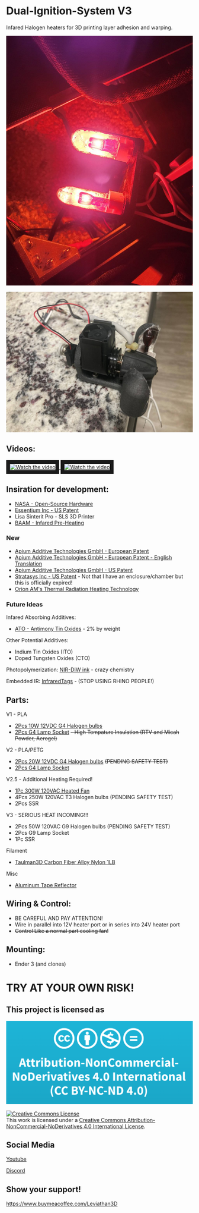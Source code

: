 # Dual-Ignition-System V3
Infared Halogen heaters for 3D printing layer adhesion and warping.

![Dual_Ignition_System_Running](https://github.com/Leviathan3DPrinting/Dual-Ignition-System/blob/d84c7496a5f1814fdd7f631fe8353dc4c55e3813/Pictures/Dual_Ignition_System(6).jpeg)

![Dual_Ignition_System_V2](https://github.com/Leviathan3DPrinting/Dual-Ignition-System/blob/7ef7221ec45fe904b592c2c2318db523055128fc/Pictures/Dual_Ignition_System(8).jpg)

## Videos:
<a href="http://www.youtube.com/watch?feature=player_embedded&v=Im8iQbk726Y" target="_blank">
 <img src="http://img.youtube.com/vi/Im8iQbk726Y/mqdefault.jpg" alt="Watch the video" width="480" height="360" border="10" />
</a>
<a href="http://www.youtube.com/watch?feature=player_embedded&v=cBALBl2ZPFs" target="_blank">
 <img src="http://img.youtube.com/vi/cBALBl2ZPFs/mqdefault.jpg" alt="Watch the video" width="480" height="360" border="10" />
</a>

## Insiration for development:
- [NASA - Open-Source Hardware](https://ntrs.nasa.gov/api/citations/20170000214/downloads/20170000214.pdf)
- [Essentium Inc - US Patent](https://patents.google.com/patent/US10836106B2/en)
- Lisa Sinterit Pro - SLS 3D Printer
- [BAAM - Infared Pre-Heating](https://doi.org/10.1016/j.addma.2016.11.008)

### New
- [Apium Additive Technologies GmbH - European Patent](https://patents.google.com/patent/EP3322579B1)
- [Apium Additive Technologies GmbH - European Patent - English Translation](https://patents.google.com/patent/EP3322579B1/en?oq=EP3322579B1)
- [Apium Additive Technologies GmbH - US Patent](https://patents.google.com/patent/US10946578B2)
- [Stratasys Inc - US Patent](https://patents.google.com/patent/US6722872B1) - Not that I have an enclosure/chamber but this is officially expired!
- [Orion AM's Thermal Radiation Heating Technology](https://www.orion-am.com/blog/orion-am-news-1/orion-am-s-thermal-radiation-heating-technology-5)

### Future Ideas
Infared Absorbing Additives:
- [ATO - Antimony Tin Oxides](https://doi.org/10.1080/09243046.2021.1973173) - 2% by weight

Other Potential Additives:
- Indium Tin Oxides (ITO)
- Doped Tungsten Oxides (CTO)

Photopolymerization:
[NIR-DIW ink](https://doi.org/10.1038/s41467-020-17251-z) - crazy chemistry

Embedded IR:
[InfraredTags](https://doi.org/10.1145/3491102.3501951) - (STOP USING RHINO PEOPLE!)

## Parts:
V1 - PLA
- [2Pcs 10W 12VDC G4 Halogen bulbs](https://amzn.to/3ua1yw2)
- [2Pcs G4 Lamp Socket](https://amzn.to/3XFBFkZ)
~~- High Tempature Insulation (RTV and Micah Powder, Aerogel)~~

V2 - PLA/PETG
- [2Pcs 20W 12VDC G4 Halogen bulbs](https://amzn.to/3XyM3Lz) ~~(PENDING SAFETY TEST)~~
- [2Pcs G4 Lamp Socket](https://amzn.to/3XFBFkZ)

V2.5 - Additional Heating Required!
- [1Pc 300W 120VAC Heated Fan](https://visionminer.com/collections/parts/products/heated-fan)
- 4Pcs 250W 120VAC T3 Halogen bulbs (PENDING SAFETY TEST)
- 2Pcs SSR

V3 - SERIOUS HEAT INCOMING!!!
- 2Pcs 50W 120VAC G9 Halogen bulbs (PENDING SAFETY TEST)
- 2Pcs G9 Lamp Socket
- 1Pc SSR

Filament
- [Taulman3D Carbon Fiber Alloy Nylon 1LB](https://taulman3d.com/carbonfiberalloynylonfilament.html)

Misc
- [Aluminum Tape Reflector](https://amzn.to/3JrEiT3)

## Wiring & Control:
- BE CAREFUL AND PAY ATTENTION!
- Wire in parallel into 12V heater port or in series into 24V heater port
- ~~Control Like a normal part cooling fan!~~

## Mounting:
- Ender 3 (and clones)

# TRY AT YOUR OWN RISK!

## This project is licensed as
![image of license](https://github.com/Leviathan3DPrinting/Jalopy-3D-Printer/blob/af43e5e981d2f165c3d17926878dfeb3833aef88/LICENSE.png)

<a rel="license" href="http://creativecommons.org/licenses/by-nc-nd/4.0/"><img alt="Creative Commons License" style="border-width:0" src="https://i.creativecommons.org/l/by-nc-nd/4.0/88x31.png" /></a><br />This work is licensed under a <a rel="license" href="http://creativecommons.org/licenses/by-nc-nd/4.0/">Creative Commons Attribution-NonCommercial-NoDerivatives 4.0 International License</a>.

## Social Media
[Youtube](https://www.youtube.com/@HoodPlastics)

[Discord](https://discord.gg/yPuzRCrs)

## Show your support!
https://www.buymeacoffee.com/Leviathan3D
